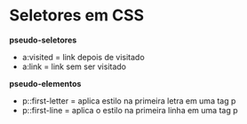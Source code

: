 # <h1>Seletores em CSS </h1>

**pseudo-seletores**

- a:visited = link depois de visitado
- a:link = link sem ser visitado

**pseudo-elementos**

- p::first-letter = aplica estilo na primeira letra em uma tag p
- p::first-line = aplica o estilo na primeira linha em uma tag p
